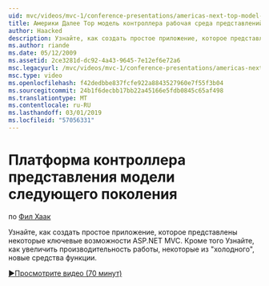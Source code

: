 ```yaml
---
uid: mvc/videos/mvc-1/conference-presentations/americas-next-top-model-view-controller-framework
title: Америки Далее Top модель контроллера рабочая среда представлений | Документация Майкрософт
author: Haacked
description: Узнайте, как создать простое приложение, которое представлены некоторые ключевые возможности ASP.NET MVC. Кроме того, узнайте, как повысить производительность с помощью некоторых...
ms.author: riande
ms.date: 05/12/2009
ms.assetid: 2ce3281d-dc92-4a43-9645-7e12ef6e72a6
msc.legacyurl: /mvc/videos/mvc-1/conference-presentations/americas-next-top-model-view-controller-framework
msc.type: video
ms.openlocfilehash: f42dedbbe837fcfe922a8843527960e7f55f3b04
ms.sourcegitcommit: 24b1f6decbb17bb22a45166e5fdb0845c65af498
ms.translationtype: MT
ms.contentlocale: ru-RU
ms.lasthandoff: 03/01/2019
ms.locfileid: "57056331"
---
```

<a name="americas-next-top-model-view-controller-framework"></a>Платформа контроллера представления модели следующего поколения
====================
по [Фил Хаак](https://github.com/Haacked)

Узнайте, как создать простое приложение, которое представлены некоторые ключевые возможности ASP.NET MVC. Кроме того Узнайте, как увеличить производительность работы, некоторые из "холодного", новые средства функции.

[&#9654;Просмотрите видео (70 минут)](https://channel9.msdn.com/Blogs/ASP-NET-Site-Videos/americas-next-top-model-view-controller-framework)
